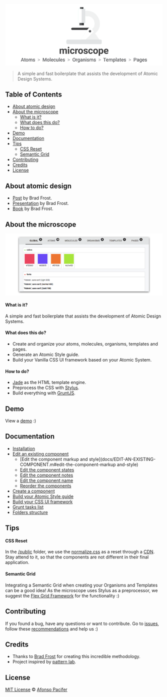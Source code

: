 <p align="center">
	<img src="docs/img/microscope-cover.png" alt="Microscope">
<p>

> A simple and fast boilerplate that assists the development of Atomic Design Systems.

## Table of Contents

- [About atomic design](#about-atomic-design)
- [About the microscope](#about-the-microscope)
	- [What is it?](#what-is-it)
	-	[What does this do?](#what-does-this-do)
	-	[How to do?](#how-to-do)
- [Demo](#demo)
- [Documentation](#documentation)
- [Tips](#tips)
	- [CSS Reset](#css-reset)
	- [Semantic Grid](#semantic-grid)
- [Contributing](#contributing)
- [Credits](#credits)
- [License](#license)

## About atomic design

- [Post](http://bradfrost.com/blog/post/atomic-web-design/) by Brad Frost.
- [Presentation](https://vimeo.com/109130093) by Brad Frost.
- [Book](https://github.com/bradfrost/atomic-design/) by Brad Frost.

## About the microscope

[![microscope view](docs/img/microscope-view.png)](http://afonsopacifer.github.io/microscope/)

#### What is it?

A simple and fast boilerplate that assists the development of Atomic Design Systems.

#### What does this do?

- Create and organize your atoms, molecules, organisms, templates and pages.
- Generate an Atomic Style guide.
- Build your Vanilla CSS UI framework based on your Atomic System.

#### How to do?

- [Jade](http://jade-lang.com/) as the HTML template engine.
- Preprocess the CSS with [Stylus](https://learnboost.github.io/stylus/).
- Build everything with [GruntJS](http://gruntjs.com/).

## Demo

View a [demo](http://afonsopacifer.github.io/microscope/) :)

## Documentation

- [Installation](docs/INSTALLATION.md)
- [Edit an existing component](docs/EDIT-AN-EXISTING-COMPONENT.md)
	- [Edit the component markup and style](docs/EDIT-AN-EXISTING-COMPONENT.m#edit-the-component-markup and-style)
	- [Edit the component states](docs/EDIT-AN-EXISTING-COMPONENT.m#edit-the-component-states)
	- [Edit the component notes](docs/EDIT-AN-EXISTING-COMPONENT.m#edit-the-component-notes)
	- [Edit the component name](docs/EDIT-AN-EXISTING-COMPONENT.m#edit-the-component-name)
	- [Reorder the components](docs/EDIT-AN-EXISTING-COMPONENT.m#reorder-the-components)
- [Create a component](docs/CREATE-A-COMPONENT.md)
- [Build your Atomic Style guide](docs/BUILD-YOUR-ATOMIC-STYLE-GUIDE.md)
- [Build your CSS UI framework](docs/BUILD-YOUR-CSS-UI-FRAMEWORK.md)
- [Grunt tasks list](docs/GRUNT-TASKS-LIST.md)
- [Folders structure](docs/FOLDERS-STRUCTURE.md)

## Tips

#### CSS Reset

In the [/public](public) folder, we use the [normalize.css](http://necolas.github.io/normalize.css/) as a reset through a [CDN](http://cdnjs.com/libraries/normalize).
Stay attend to it, so that the components are not different in their final application.

#### Semantic Grid

Integrating a Semantic Grid when creating your Organisms and Templates can be a good idea! As the microscope uses Stylus as a preprocessor, we suggest the [Flex Grid Framework](http://flexgridframework.com/) for the functionality :)

## Contributing

If you found a bug, have any questions or want to contribute.
Go to [issues](issues), follow these [recommendations](CONTRIBUTING.md) and help us :)

## Credits

- Thanks to [Brad Frost](https://github.com/bradfrost) for creating this incredible methodology.
- Project inspired by [pattern lab](http://patternlab.io/).

## License

[MIT License](LICENSE.md) © [Afonso Pacifer](http://afonsopacifer.github.io/)
